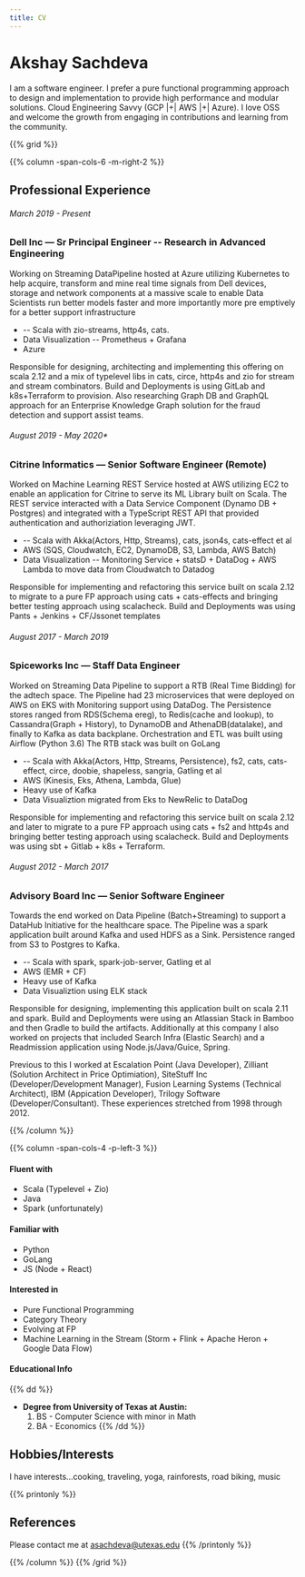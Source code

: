 ```yaml
---
title: CV
---
```

# Akshay Sachdeva
I am a software engineer.
I prefer a pure functional programming approach to design and implementation to provide high performance and modular
solutions.
Cloud Engineering Savvy (GCP |+| AWS |+| Azure).
I love OSS and welcome the growth from engaging in contributions and learning from the community.

{{% grid %}}

{{% column -span-cols-6 -m-right-2 %}}

## Professional Experience
###### *March 2019 - Present*
### Dell Inc — Sr Principal Engineer -- Research in Advanced Engineering
Working on Streaming DataPipeline hosted at Azure utilizing Kubernetes to help acquire, transform and mine real time
signals from Dell devices, storage and network components at a massive scale to enable Data Scientists run better
models faster and more importantly more pre emptively for a better support infrastructure

* -- Scala with zio-streams, http4s, cats.
* Data Visualization -- Prometheus + Grafana
* Azure

Responsible for designing, architecting and implementing this offering on scala 2.12 and a mix of typelevel libs in
cats, circe, http4s and zio for stream and stream combinators.  Build and Deployments is using GitLab and k8s+Terraform
to provision.  Also researching Graph DB and GraphQL approach for an Enterprise Knowledge Graph solution for the fraud
detection and support assist teams.

###### August 2019 - May 2020*
### Citrine Informatics — Senior Software Engineer (Remote)
Worked on Machine Learning REST Service hosted at AWS utilizing EC2 to enable an application for Citrine to serve its ML
Library built on Scala.  The REST service interacted with a Data Service Component (Dynamo DB + Postgres) and integrated
with a TypeScript REST API that provided authentication and authoriziation leveraging JWT.

* -- Scala with Akka(Actors, Http, Streams), cats, json4s, cats-effect et al
* AWS (SQS, Cloudwatch, EC2, DynamoDB, S3, Lambda, AWS Batch)
* Data Visualization -- Monitoring Service + statsD + DataDog + AWS Lambda to move data from Cloudwatch to Datadog

Responsible for implementing and refactoring this service built on scala 2.12 to migrate to a pure FP approach using cats +
cats-effects and bringing better testing approach using scalacheck.  Build and Deployments was using Pants + Jenkins +
CF/Jssonet templates

###### August 2017 - March 2019
### Spiceworks Inc — Staff Data Engineer
Worked on Streaming Data Pipeline to support a RTB (Real Time Bidding) for the adtech space.  The Pipeline had 23
microservices that were deployed on AWS on EKS with Monitoring support using DataDog.  The Persistence stores ranged
from RDS(Schema ereg), to Redis(cache and lookup), to Cassandra(Graph + History), to DynamoDB and AthenaDB(datalake),
and finally to Kafka as data backplane.
Orchestration and ETL was built using Airflow (Python 3.6)
The RTB stack was built on GoLang

* -- Scala with Akka(Actors, Http, Streams, Persistence), fs2, cats, cats-effect, circe, doobie, shapeless, sangria, Gatling et al
* AWS (Kinesis, Eks, Athena, Lambda, Glue)
* Heavy use of Kafka
* Data Visualiztion migrated from Eks to NewRelic to DataDog

Responsible for implementing and refactoring this service built on scala 2.12 and later to migrate to a pure FP approach using cats +
fs2 and http4s and bringing better testing approach using scalacheck.  Build and Deployments was using sbt + Gitlab +
k8s + Terraform.

###### August 2012 - March 2017
### Advisory Board Inc — Senior Software Engineer
Towards the end worked on Data Pipeline (Batch+Streaming) to support a DataHub Initiative for the healthcare space.  The Pipeline was a
spark application built around Kafka and used HDFS as a Sink. Persistence ranged from S3 to Postgres to Kafka.

* -- Scala with spark, spark-job-server, Gatling et al
* AWS (EMR + CF)
* Heavy use of Kafka
* Data Visualiztion using ELK stack

Responsible for designing, implementing this application built on scala 2.11 and spark.  Build and Deployments were using
an Atlassian Stack in Bamboo and then Gradle to build the artifacts.  Additionally at this company I also worked on
projects that included Search Infra (Elastic Search) and a Readmission application using Node.js/Java/Guice, Spring.

Previous to this I worked at Escalation Point (Java Developer), Zilliant (Solution Architect in Price Optimiation),
SiteStuff Inc (Developer/Development Manager), Fusion Learning Systems (Technical Architect), IBM (Appication
Developer), Trilogy Software (Developer/Consultant).  These experiences stretched from 1998 through 2012.

{{% /column %}}

{{% column -span-cols-4 -p-left-3 %}}
#### Fluent with
  * Scala (Typelevel + Zio)
  * Java
  * Spark (unfortunately)

#### Familiar with
  * Python
  * GoLang
  * JS (Node + React)

#### Interested in
  * Pure Functional Programming
  * Category Theory
  * Evolving at FP
  * Machine Learning in the Stream (Storm + Flink + Apache Heron + Google Data Flow)

#### Educational Info
{{% dd %}}
- **Degree from University of Texas at Austin:**
  1. BS - Computer Science with minor in Math
  2. BA - Economics
{{% /dd %}}


## Hobbies/Interests
I have interests...cooking, traveling, yoga, rainforests, road biking, music

{{% printonly %}}
##   References
Please contact me at [asachdeva@utexas.edu](mailto:asachdeva@utexas.edu)
{{% /printonly %}}

{{% /column %}}
{{% /grid %}}
